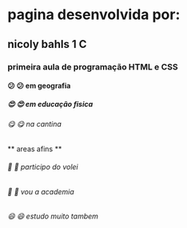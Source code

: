# pagina desenvolvida por:
## nicoly bahls 1 C 
### primeira aula de programação HTML e CSS
#### 😕 :confused:	em geografia
##### 😍 :heart_eyes: em educação fisica
###### 😋 :yum:	na cantina
**   areas afins   **
###### 💌 :love_letter:	participo do volei
###### 💪 :muscle: vou a academia
###### 😄 :smile:	estudo muito tambem
